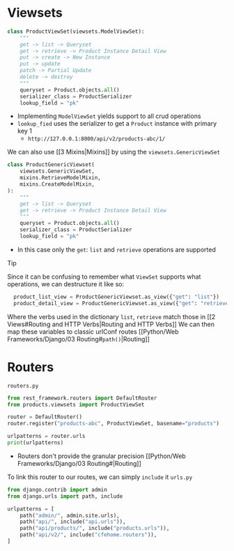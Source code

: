 # Viewsets
```python
class ProductViewSet(viewsets.ModelViewSet):
    """
    get -> list -> Queryset
    get -> retrieve -> Product Instance Detail View
    put -> create -> New Instance
    put -> update
    patch -> Partial Update
    delete -> destroy
    """
    queryset = Product.objects.all()
    serializer_class = ProductSerializer
    lookup_field = "pk"
```
- Implementing `ModelViewSet` yields support to all crud operations 
- `lookup_fied` uses the serializer to get a `Product` instance with primary key 1
	- `http://127.0.0.1:8000/api/v2/products-abc/1/`

We can also use [[3 Mixins|Mixins]] by using the `viewsets.GenericViewSet`
```python
class ProductGenericViewset(
    viewsets.GenericViewSet,
    mixins.RetrieveModelMixin,
    mixins.CreateModelMixin,
):
    """
    get -> list -> Queryset
    get -> retrieve -> Product Instance Detail View
    """
    queryset = Product.objects.all()
    serializer_class = ProductSerializer
    lookup_field = "pk"

```
- In this case only the `get`: `list` and `retrieve` operations are supported

>[!tip]
>Since it can be confusing to remember what `ViewSet` supports what operations, we can destructure it like so:
>```python
>	product_list_view = ProductGenericViewset.as_view({"get": "list"})
>	product_detail_view = ProductGenericViewset.as_view({"get": "retrieve"})
>```
>Where the verbs used in the dictionary `list`, `retrieve` match those in [[2 Views#Routing and HTTP Verbs|Routing and HTTP Verbs]]
>We can then map these variables to classic urlConf routes [[Python/Web Frameworks/Django/03 Routing#`path()`|Routing]]


# Routers
`routers.py`
```python
from rest_framework.routers import DefaultRouter
from products.viewsets import ProductViewSet

router = DefaultRouter()
router.register("products-abc", ProductViewSet, basename="products")

urlpatterns = router.urls
print(urlpatterns)
```
- Routers don't provide the granular precision [[Python/Web Frameworks/Django/03 Routing#|Routing]]

To link this router to our routes, we can simply `include` it
`urls.py`
```python
from django.contrib import admin
from django.urls import path, include

urlpatterns = [
    path("admin/", admin.site.urls),
    path("api/", include("api.urls")),
    path("api/products/", include("products.urls")),
    path("api/v2/", include("cfehome.routers")),
]
```